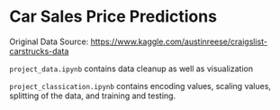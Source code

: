 # Car Sales Price Predictions 

Original Data Source: https://www.kaggle.com/austinreese/craigslist-carstrucks-data

```project_data.ipynb``` contains data cleanup as well as visualization 

```project_classication.ipynb``` contains encoding values, scaling values, splitting of the data, and training and testing.  
